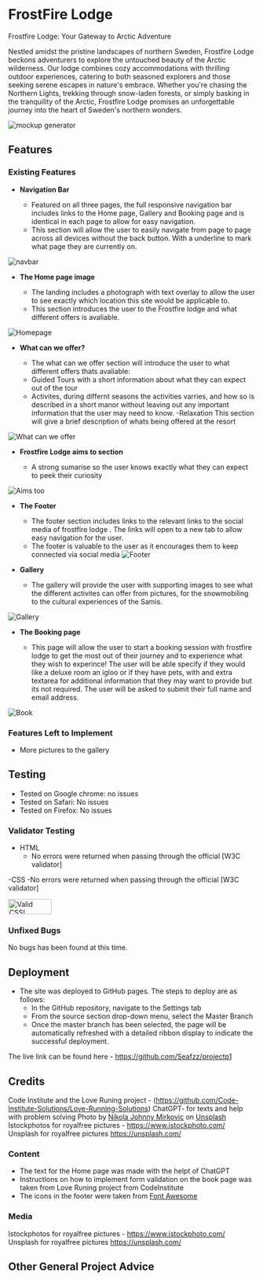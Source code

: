 # FrostFire Lodge

Frostfire Lodge: Your Gateway to Arctic Adventure

Nestled amidst the pristine landscapes of northern Sweden, Frostfire Lodge beckons adventurers to explore the untouched beauty of the Arctic wilderness. Our lodge combines cozy accommodations with thrilling outdoor experiences, catering to both seasoned explorers and those seeking serene escapes in nature's embrace. Whether you're chasing the Northern Lights, trekking through snow-laden forests, or simply basking in the tranquility of the Arctic, Frostfire Lodge promises an unforgettable journey into the heart of Sweden's northern wonders.

![mockup generator](https://github.com/Seafzz/images_in_readmepp1/assets/163156309/abd670c5-2dbb-4435-8423-d20cb4cf1dda)



## Features 


### Existing Features

- __Navigation Bar__

  - Featured on all three pages, the full responsive navigation bar includes links to the Home page, Gallery and Booking page and is identical in each page to allow for easy navigation.
  - This section will allow the user to easily navigate from page to page across all devices without the back button. With a underline to mark what page they are currently on.

![navbar](https://github.com/Seafzz/images_in_readmepp1/assets/163156309/e3a7bee9-748c-4476-b97f-62ea23c3d563)

- __The Home page image__

  - The landing includes a photograph with text overlay to allow the user to see exactly which location this site would be applicable to. 
  - This section introduces the user to the Frostfire lodge and what different offers is avaliable.

![Homepage](https://github.com/Seafzz/images_in_readmepp1/assets/163156309/afadc615-c47a-4129-9287-6df253146222)

- __What can we offer?__

  - The what can we offer section will introduce the user to what different offers thats avaliable:
  - Guided Tours
  with a short information about what they can expect out of the tour
  - Activites, 
  during differnt seasons the activities varries, and how so is described in a short manor without leaving out any important information that the user may need to know.
  -Relaxation
   This section will give a brief description of whats being offered at the resort 


![What can we offer](https://github.com/Seafzz/images_in_readmepp1/assets/163156309/1bab8d5e-b5d2-4c97-8063-3f16943f5484)

- __Frostfire Lodge aims to section__

  - A strong sumarise so the user knows exactly what they can expect to peek their curiosity

![Aims too](https://github.com/Seafzz/images_in_readmepp1/assets/163156309/2aaa6156-335a-4f6c-847b-bcc34ccde939)

- __The Footer__ 

  - The footer section includes links to the relevant links to the social media of frostfire lodge . The links will open to a new tab to allow easy navigation for the user. 
  - The footer is valuable to the user as it encourages them to keep connected via social media
![Footer](https://github.com/Seafzz/images_in_readmepp1/assets/163156309/37a3bfe4-8bb6-46df-a7be-f2a8709b92d8)

- __Gallery__

  - The gallery will provide the user with supporting images to see what the different activites can offer from pictures, for the snowmobiling to the cultural experiences of the Samis. 
  

![Gallery](https://github.com/Seafzz/images_in_readmepp1/assets/163156309/19c6d6dc-d839-45c7-a758-5d9f41fb32f7)

- __The Booking page__

  - This page will allow the user to start a booking session with frostfire lodge to get the most out of their journey and to experience what they wish to experince! 
  The user will be able specify if they would like a deluxe room an igloo or if they have pets, with and extra textarea for additional information that they may want to provide but its not required. The user will be asked to submit their full name and email address. 

![Book](https://github.com/Seafzz/images_in_readmepp1/assets/163156309/c95f5f48-0b65-4806-a248-451ee3b2aa45)


### Features Left to Implement

- More pictures to the gallery

## Testing 
- Tested on Google chrome: no issues
- Tested on Safari: No issues
- Tested on Firefox: No issues





### Validator Testing 

- HTML
  - No errors were returned when passing through the official [W3C validator]

 
-CSS
 -No errors were returned when passing through the official [W3C validator]
  <p>
    <a href="http://jigsaw.w3.org/css-validator/check/referer">
        <img style="border:0;width:88px;height:31px"
            src="http://jigsaw.w3.org/css-validator/images/vcss"
            alt="Valid CSS!" />
    </a>
</p>
    
### Unfixed Bugs
No bugs has been found at this time.




## Deployment


- The site was deployed to GitHub pages. The steps to deploy are as follows: 
  - In the GitHub repository, navigate to the Settings tab 
  - From the source section drop-down menu, select the Master Branch
  - Once the master branch has been selected, the page will be automatically refreshed with a detailed ribbon display to indicate the successful deployment. 

The live link can be found here - https://github.com/Seafzz/projectp1


## Credits 
Code Institute and the Love Runing project - (https://github.com/Code-Institute-Solutions/Love-Running-Solutions)
ChatGPT- for texts and help with problem solving
Photo by <a href="https://unsplash.com/@thejohnnyme?utm_content=creditCopyText&utm_medium=referral&utm_source=unsplash">Nikola Johnny Mirkovic</a> on <a href="https://unsplash.com/photos/woman-in-red-coat-and-black-pants-sitting-on-snow-covered-ground-beside-black-and-brown-vfaD7bscm7I?utm_content=creditCopyText&utm_medium=referral&utm_source=unsplash">Unsplash</a> 
Istockphotos for royalfree pictures - https://www.istockphoto.com/
Unsplash for royalfree pictures https://unsplash.com/





### Content 

- The text for the Home page was made with the helpt of ChatGPT
- Instructions on how to implement form validation on the book page was taken from Love Runing project from CodeInstitute 
- The icons in the footer were taken from [Font Awesome](https://fontawesome.com/)

### Media
Istockphotos for royalfree pictures - https://www.istockphoto.com/
Unsplash for royalfree pictures https://unsplash.com/



## Other General Project Advice


